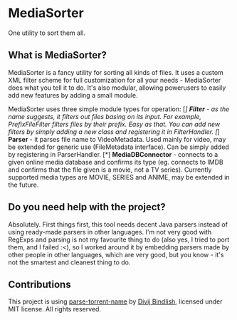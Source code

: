 # MediaSorter
One utility to sort them all.

## What is MediaSorter?
MediaSorter is a fancy utility for sorting all kinds of files. It uses a custom XML filter scheme for full customization for all your needs - MediaSorter does what you tell it to do. It's also modular, allowing powerusers to easily add new features by adding a small module.

MediaSorter uses three simple module types for operation:
[*] **Filter** - as the name suggests, it filters out files basing on its input. For example, PrefixFileFilter filters files by their prefix. Easy as that. You can add new filters by simply adding a new class and registering it in FilterHandler.
[*] **Parser** - it parses file name to VideoMetadata. Used mainly for video, may be extended for generic use (FileMetadata interface). Can be simply added by registering in ParserHandler.
[*] **MediaDBConnector** - connects to a given online media database and confirms its type (eg. connects to IMDB and confirms that the file given is a movie, not a TV series). Currently supported media types are MOVIE, SERIES and ANIME, may be extended in the future.

## Do you need help with the project?
Absolutely. First things first, this tool needs decent Java parsers instead of using ready-made parsers in other languages. I'm not very good with RegExps and parsing is not my favourite thing to do (also yes, I tried to port them, and I failed :<), so I worked around it by embedding parsers made by other people in other languages, which are very good, but you know - it's not the smartest and cleanest thing to do.

## Contributions
This project is using [parse-torrent-name](https://github.com/divijbindlish/parse-torrent-name) by [Divij Bindlish](http://divijbindlish.in), licensed under MIT license. All rights reserved.
